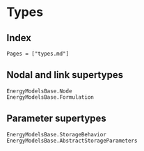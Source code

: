 
# Types

## Index

```@index
Pages = ["types.md"]
```

## Nodal and link supertypes

```@docs
EnergyModelsBase.Node
EnergyModelsBase.Formulation
```

## Parameter supertypes

```@docs
EnergyModelsBase.StorageBehavior
EnergyModelsBase.AbstractStorageParameters
```

